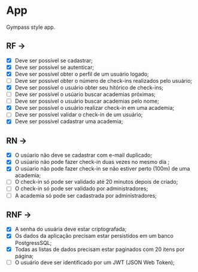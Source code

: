 # App 

Gympass style app.

## RF ->

- [x] Deve ser possível se cadastrar; 
- [x] Deve ser possível se autenticar; 
- [x] Deve ser possível obter o perfil de um usuário logado;
- [ ] Deve ser possível obter o número de check-ins realizados pelo usuário;
- [x] Deve ser possível o usuário obter seu hitórico de check-ins;
- [ ] Deve ser possível o usúario buscar academias próximas;
- [ ] Deve ser possível o usuário buscar academias pelo nome;
- [x] Deve ser possível o usuário realizar check-in em uma academia;
- [ ] Deve ser possível validar o check-in de um usuário;
- [x] Deve ser possível cadastrar uma academia;

## RN ->

- [x] O usúario não deve se cadastrar com e-mail duplicado;
- [x] O usúario não pode fazer check-in duas vezes no mesmo dia ;
- [x] O usúario não pode fazer check-in se não estiver perto (100m) de uma academia;
- [ ] O check-in só pode ser validado até 20 minutos depois de criado;
- [ ] O check-in só pode ser validado por administradores;
- [ ] A academia só pode ser cadastrada por administradores;

## RNF ->

- [x] A senha do usuária deve estar criptografada;
- [x] Os dados da aplicação precisam estar persistidos em um banco PostgressSQL;
- [x] Todas as listas de dados precisam estar paginados com 20 itens por página;
- [ ] O usuário deve ser identificado por um JWT (JSON Web Token); 
